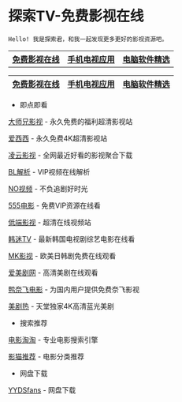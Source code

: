 # 探索TV-免费影视在线
    Hello! 我是探索君，和我一起发现更多更好的影视资源吧。

<table>
<tr>
<th><a href="index.md">免费影视在线</a></th>
<th><a href="motvapp.md">手机电视应用</a></th>
<th><a href="pcsoft.md">电脑软件精选</a></th>
</tr>
</table>

| [免费影视在线](index.md) | [手机电视应用](motvapp.md) | [电脑软件精选](pcsoft.md) |
| ------ | ------ | ------ |

* 即点即看

[大师兄影视](https://tv.ci) - 永久免费的福利超清影视站

[爱西西](https://aixixi.vip) - 永久免费4K超清影视站

[凌云影视](https://www.lingyun.tv) - 全网最近好看的影视聚合下载

[BL解析](https://vip.bljiex.cc) - VIP视频在线解析

[NO视频](https://www.novipnoad.com) - 不负追剧好时光

[555电影](https://www.o8tv.com) - 免费VIP资源在线看

[低端影视](https://ddys.tv) - 超清在线视频站

[韩迷TV](https://www.hmtv.me) - 最新韩国电视剧综艺电影在线看

[MK影视](https://www.mkvdo.com) - 欧美日韩剧免费在线观看

[爱美剧网](https://www.mjw2020.com) - 高清美剧在线观看

[鸭奈飞电影](https://yanetflix.com) - 为国内用户提供免费奈飞影视

[美剧热](https://meijure.com) - 天堂独家4K高清蓝光美剧

* 搜索推荐

[电影淘淘](https://www.dianyingtaotao.com) - 专业电影搜索引擎

[影猫推荐](https://www.mvcat.com) - 电影分类推荐

* 网盘下载

[YYDSfans](https://yyds.fans) - 网盘下载
